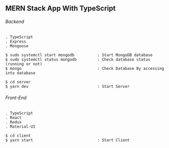 ## MERN Stack App With TypeScript

###### Backend

	. TypeScript
	. Express
	. Mongoose

```
$ sudo systemctl start mongodb          : Start MongoDB database
$ sudo systemctl status mongodb         : Check database status (running or not)
$ mongo                                 : Check Database By accessing into database

$ cd server
$ yarn dev                              : Start Server
```

###### Front-End

	. TypeScript
	. React
	. Redux
	. Material-UI


```
$ cd client
$ yarn start                            : Start Client
```